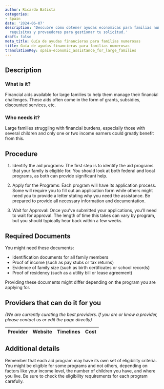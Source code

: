 ```yaml
---
author: Ricardo Batista
categories:
- Spain
date: '2024-06-07'
description: 'Descubre cómo obtener ayudas económicas para familias numerosas: programas,
  requisitos y proveedores para gestionar tu solicitud.'
draft: false
meta_title: Guía de ayudas financieras para familias numerosas
title: Guía de ayudas financieras para familias numerosas
translationKey: spain-economic_assistance_for_large_families
---
```



## Description
### What is it?
Financial aids available for large families to help them manage their financial challenges. These aids often come in the form of grants, subsidies, discounted services, etc.

### Who needs it?
Large families struggling with financial burdens, especially those with several children and only one or two income earners could greatly benefit from this.

## Procedure

1. Identify the aid programs: The first step is to identify the aid programs that your family is eligible for. You should look at both federal and local programs, as both can provide significant help.

2. Apply for the Programs: Each program will have its application process. Some will require you to fill out an application form while others might need you to provide a letter stating why you need the assistance. Be prepared to provide all necessary information and documentation. 

3. Wait for Approval: Once you've submitted your applications, you'll need to wait for approval. The length of time this takes can vary by program, but you should typically hear back within a few weeks.

## Required Documents
You might need these documents:

- Identification documents for all family members
- Proof of income (such as pay stubs or tax returns)
- Evidence of family size (such as birth certificates or school records)
- Proof of residency (such as a utility bill or lease agreement)

Providing these documents might differ depending on the program you are applying for. 

## Providers that can do it for you

_(We are currently curating the best providers. If you are or know a provider, please contact us or edit the page directly)_

| Provider        |     Website     |     Timelines    |       Cost      |
| --------------- | --------------- |  :-------------: | :-------------: |

## Additional details
Remember that each aid program may have its own set of eligibility criteria. You might be eligible for some programs and not others, depending on factors like your income level, the number of children you have, and where you live. Be sure to check the eligibility requirements for each program carefully.